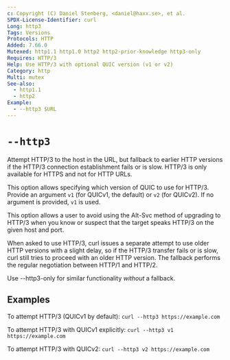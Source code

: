 ```yaml
---
c: Copyright (C) Daniel Stenberg, <daniel@haxx.se>, et al.
SPDX-License-Identifier: curl
Long: http3
Tags: Versions
Protocols: HTTP
Added: 7.66.0
Mutexed: http1.1 http1.0 http2 http2-prior-knowledge http3-only
Requires: HTTP/3
Help: Use HTTP/3 with optional QUIC version (v1 or v2)
Category: http
Multi: mutex
See-also:
  - http1.1
  - http2
Example:
  - --http3 $URL
---
```


# `--http3`

Attempt HTTP/3 to the host in the URL, but fallback to earlier HTTP versions
if the HTTP/3 connection establishment fails or is slow. HTTP/3 is only
available for HTTPS and not for HTTP URLs.

This option allows specifying which version of QUIC to use for HTTP/3. Provide
an argument `v1` (for QUICv1, the default) or `v2` (for QUICv2). If no
argument is provided, `v1` is used.

This option allows a user to avoid using the Alt-Svc method of upgrading to
HTTP/3 when you know or suspect that the target speaks HTTP/3 on the given
host and port.

When asked to use HTTP/3, curl issues a separate attempt to use older HTTP
versions with a slight delay, so if the HTTP/3 transfer fails or is slow, curl
still tries to proceed with an older HTTP version. The fallback performs the
regular negotiation between HTTP/1 and HTTP/2.

Use --http3-only for similar functionality *without* a fallback.

## Examples

To attempt HTTP/3 (QUICv1 by default):
`curl --http3 https://example.com`

To attempt HTTP/3 with QUICv1 explicitly:
`curl --http3 v1 https://example.com`

To attempt HTTP/3 with QUICv2:
`curl --http3 v2 https://example.com`
